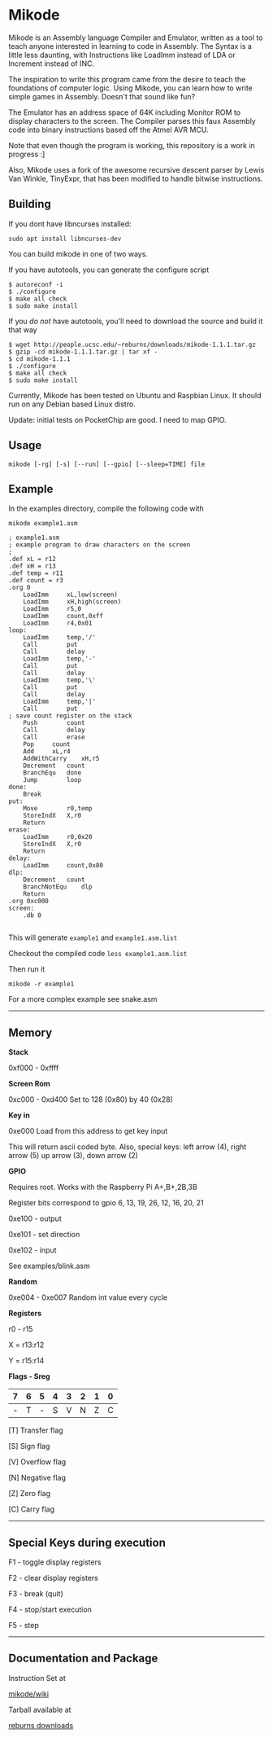 # Mikode

Mikode is an Assembly language Compiler and Emulator, written as a tool 
to teach anyone interested in learning to code in Assembly.
The Syntax is a little less daunting, with Instructions like LoadImm
instead of LDA or Increment instead of INC.

The inspiration to write this program came from the desire to teach 
the foundations of computer logic.
Using Mikode, you can learn how to write simple games in Assembly.
Doesn't that sound like fun?

The Emulator has an address space of 64K including Monitor ROM to display characters to the screen.
The Compiler parses this faux Assembly code into binary instructions based off the Atmel
AVR MCU.


Note that even though the program is working, this repository is a work in progress :]

Also, 
Mikode uses a fork of the awesome recursive descent parser by Lewis Van Winkle, TinyExpr, that has been modified to handle bitwise instructions.

## Building

If you dont have libncurses installed:

`sudo apt install libncurses-dev`

You can build mikode in one of two ways.

If you have autotools, you can generate the configure script

```
$ autoreconf -i
$ ./configure
$ make all check
$ sudo make install
```

If you *do not* have autotools, you'll need to download the source and build it that way

```
$ wget http://people.ucsc.edu/~reburns/downloads/mikode-1.1.1.tar.gz
$ gzip -cd mikode-1.1.1.tar.gz | tar xf -
$ cd mikode-1.1.1
$ ./configure
$ make all check
$ sudo make install
```

Currently, Mikode has been tested on Ubuntu and Raspbian Linux. It should run on any Debian based Linux distro.

Update: initial tests on PocketChip are good.  I need to map GPIO.

## Usage

`mikode [-rg] [-s] [--run] [--gpio] [--sleep=TIME] file`

## Example

In the examples directory, compile the following code with 

`mikode example1.asm`

```
; example1.asm
; example program to draw characters on the screen
; 
.def xL = r12
.def xH = r13
.def temp = r11
.def count = r3
.org 0
	LoadImm		xL,low(screen)
	LoadImm		xH,high(screen)
	LoadImm		r5,0
	LoadImm		count,0xff
	LoadImm		r4,0x01
loop:
	LoadImm		temp,'/'
	Call		put
	Call		delay
	LoadImm		temp,'-'
	Call		put
	Call		delay
	LoadImm		temp,'\'
	Call		put
	Call		delay
	LoadImm		temp,'|'
	Call		put
; save count register on the stack
	Push		count
	Call		delay
	Call		erase
	Pop		count
	Add		xL,r4
	AddWithCarry	xH,r5	
	Decrement	count
	BranchEqu	done
	Jump		loop
done:
	Break
put:
	Move		r0,temp
	StoreIndX	X,r0
	Return
erase:
	LoadImm		r0,0x20
	StoreIndX	X,r0
	Return
delay:
	LoadImm		count,0x80
dlp:	
	Decrement	count
	BranchNotEqu	dlp
	Return
.org 0xc000
screen:
	.db 0


```

This will generate `example1` and `example1.asm.list`

Checkout the compiled code `less example1.asm.list`

Then run it

`mikode -r example1`


For a more complex example see snake.asm

-------------------------------------------------

## Memory

**Stack**

0xf000 - 0xffff

**Screen Rom**

0xc000 - 0xd400  Set to 128 (0x80) by 40 (0x28)

**Key in**

0xe000  Load from this address to get key input

This will return ascii coded byte. Also,
special keys: left arrow (4), right arrow (5)
up arrow (3), down arrow (2)


**GPIO**

Requires root. Works with the Raspberry Pi A+,B+,2B,3B

Register bits correspond to gpio 6, 13, 19, 26, 12, 16, 20, 21
 
0xe100 - output

0xe101 - set direction

0xe102 - input

See examples/blink.asm

**Random**

0xe004 - 0xe007  Random int value every cycle

**Registers**

r0 - r15

X = r13:r12

Y = r15:r14


**Flags - Sreg**

| 7 | 6 | 5 | 4 | 3 | 2 | 1 | 0 |
| - | - | - | - | - | - | - | - |
| - | T | - | S | V | N | Z | C |



[T] Transfer flag

[S] Sign flag

[V] Overflow flag

[N] Negative flag

[Z] Zero flag

[C] Carry flag


------------------------------------------------

## Special Keys during execution

F1 - toggle display registers

F2 - clear display registers

F3 - break (quit)

F4 - stop/start execution

F5 - step


------------------------------------------------


## Documentation and Package

Instruction Set at

[mikode/wiki](https://github.com/BobBurns/mikode/wiki)

Tarball available at

[reburns downloads](https://people.ucsc.edu/~reburns/downloads)
